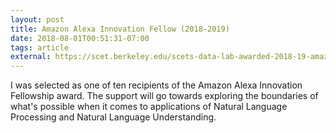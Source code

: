 ```yaml
---
layout: post
title: Amazon Alexa Innovation Fellow (2018-2019)
date: 2018-08-01T00:51:31-07:00
tags: article
external: https://scet.berkeley.edu/scets-data-lab-awarded-2018-19-amazon-alexa-innovation-fellowship/
---
```

I was selected as one of ten recipients of the Amazon Alexa Innovation Fellowship award. The support will go towards exploring the boundaries of what's possible when it comes to applications of Natural Language Processing and Natural Language Understanding.
<!--more-->
